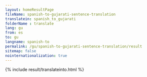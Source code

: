 ```yaml
---
layout: homeResultPage
fileName: spanish-to-gujarati-sentence-translation
translatein: spanish_to_gujarati
folderName : translate
lang: gu
from: es
to: gu
langname: spanish-to
permalink: /gu/spanish-to-gujarati-sentence-translation/result
sitemap: false
nointernationalization: true
---
```

{% include result/translateinto.html %}

<script src="/js/result/translation.js" data-foldername="{{page.folderName}}" data-lang="{{page.lang}}"></script>
